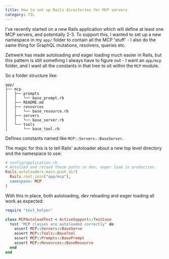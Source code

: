 ```yaml
---
title: How to set up Rails directories for MCP servers
category: TIL
---
```


I've recently started on a new Rails application which will define at least one
MCP servers, and potentially 2-3. To support this, I wanted to set up a new
namespace in my `app/` folder to contain all the MCP 'stuff' - I also do the
same thing for GraphQL mutations, resolvers, queries etc.

Zeitwerk has made autoloading and eager loading much easier in Rails, but this pattern is still something I always have to figure out - I want an `app/mcp` folder, and I want all the constants in that tree to sit within the `MCP` module.

So a folder structure like:

```
app/
├── mcp
│   ├── prompts
│   │   └── base_prompt.rb
│   ├── README.md
│   ├── resources
│   │   └── base_resource.rb
│   ├── servers
│   │   └── base_server.rb
│   └── tools
│       └── base_tool.rb
```

Defines constants named like `MCP::Servers::BaseServer`.

The magic for this is to tell Rails' autoloader about a new top level directory and the namespace to use:

```ruby
# config/application.rb
# Autoload and reload these paths in dev, eager load in production
Rails.autoloaders.main.push_dir(
  Rails.root.join("app/mcp"),
  namespace: MCP
)
```

With this in place, both autoloading, dev reloading and eager loading all work as expected:

```ruby
require "test_helper"

class MCPAutoloadTest < ActiveSupport::TestCase
  test "MCP classes are autoloaded correctly" do
    assert MCP::Servers::BaseServe
    assert MCP::Tools::BaseTool
    assert MCP::Prompts::BasePrompt
    assert MCP::Resources::BaseResource
  end
end
```
